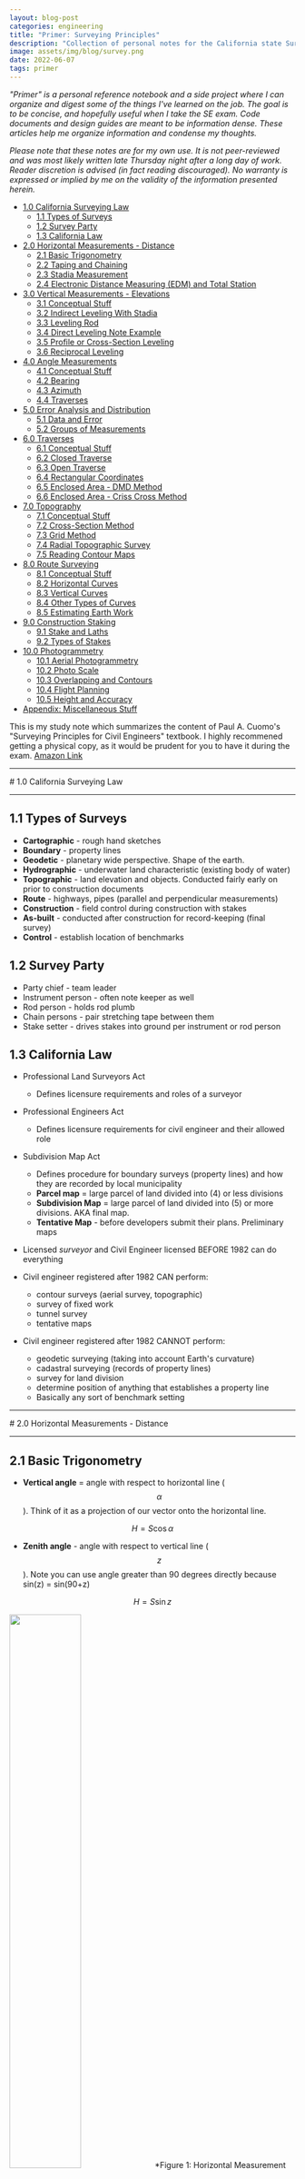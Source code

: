 ```yaml
---
layout: blog-post
categories: engineering
title: "Primer: Surveying Principles"
description: "Collection of personal notes for the California state Survey PE Exam"
image: assets/img/blog/survey.png
date: 2022-06-07
tags: primer
---
```


*"Primer" is a personal reference notebook and a side project where I can organize and digest some of the things I've learned on the job. The goal is to be concise, and hopefully useful when I take the SE exam. Code documents and design guides are meant to be information dense. These articles help me organize information and condense my thoughts.*

*Please note that these notes are for my own use. It is not peer-reviewed and was most likely written late Thursday night after a long day of work. Reader discretion is advised (in fact reading discouraged). No warranty is expressed or implied by me on the validity of the information presented herein.*


- [1.0 California Surveying Law](#10-california-surveying-law)
  * [1.1 Types of Surveys](#11-types-of-surveys)
  * [1.2 Survey Party](#12-survey-party)
  * [1.3 California Law](#13-california-law)
- [2.0 Horizontal Measurements - Distance](#20-horizontal-measurements---distance)
  * [2.1 Basic Trigonometry](#21-basic-trigonometry)
  * [2.2 Taping and Chaining](#22-taping-and-chaining)
  * [2.3 Stadia Measurement](#23-stadia-measurement)
  * [2.4 Electronic Distance Measuring (EDM) and Total Station](#24-electronic-distance-measuring--edm--and-total-station)
- [3.0 Vertical Measurements - Elevations](#30-vertical-measurements---elevations)
  * [3.1 Conceptual Stuff](#31-conceptual-stuff)
  * [3.2 Indirect Leveling With Stadia](#32-indirect-leveling-with-stadia)
  * [3.3 Leveling Rod](#33-leveling-rod)
  * [3.4 Direct Leveling Note Example](#34-direct-leveling-note-example)
  * [3.5 Profile or Cross-Section Leveling](#35-profile-or-cross-section-leveling)
  * [3.6 Reciprocal Leveling](#36-reciprocal-leveling)
- [4.0 Angle Measurements](#40-angle-measurements)
  * [4.1 Conceptual Stuff](#41-conceptual-stuff)
  * [4.2 Bearing](#42-bearing)
  * [4.3 Azimuth](#43-azimuth)
  * [4.4 Traverses](#44-traverses)
- [5.0 Error Analysis and Distribution](#50-error-analysis-and-distribution)
  * [5.1 Data and Error](#51-data-and-error)
  * [5.2 Groups of Measurements](#52-groups-of-measurements)
- [6.0 Traverses](#60-traverses)
  * [6.1 Conceptual Stuff](#61-conceptual-stuff)
  * [6.2 Closed Traverse](#62-closed-traverse)
  * [6.3 Open Traverse](#63-open-traverse)
  * [6.4 Rectangular Coordinates](#64-rectangular-coordinates)
  * [6.5 Enclosed Area - DMD Method](#65-enclosed-area---dmd-method)
  * [6.6 Enclosed Area - Criss Cross Method](#66-enclosed-area---criss-cross-method)
- [7.0 Topography](#70-topography)
  * [7.1 Conceptual Stuff](#71-conceptual-stuff)
  * [7.2 Cross-Section Method](#72-cross-section-method)
  * [7.3 Grid Method](#73-grid-method)
  * [7.4 Radial Topographic Survey](#74-radial-topographic-survey)
  * [7.5 Reading Contour Maps](#75-reading-contour-maps)
- [8.0 Route Surveying](#80-route-surveying)
  * [8.1 Conceptual Stuff](#81-conceptual-stuff)
  * [8.2 Horizontal Curves](#82-horizontal-curves)
  * [8.3 Vertical Curves](#83-vertical-curves)
  * [8.4 Other Types of Curves](#84-other-types-of-curves)
  * [8.5 Estimating Earth Work](#85-estimating-earth-work)
- [9.0 Construction Staking](#90-construction-staking)
  * [9.1 Stake and Laths](#91-stake-and-laths)
  * [9.2 Types of Stakes](#92-types-of-stakes)
- [10.0 Photogrammetry](#100-photogrammetry)
  * [10.1 Aerial Photogrammetry](#101-aerial-photogrammetry)
  * [10.2 Photo Scale](#102-photo-scale)
  * [10.3 Overlapping and Contours](#103-overlapping-and-contours)
  * [10.4 Flight Planning](#104-flight-planning)
  * [10.5 Height and Accuracy](#105-height-and-accuracy)
- [Appendix: Miscellaneous Stuff](#appendix--miscellaneous-stuff)


This is my study note which summarizes the content of Paul A. Cuomo's "Surveying Principles for Civil Engineers" textbook. I highly recommened getting a physical copy, as it would be prudent for you to have it during the exam. [Amazon Link](https://www.amazon.com/Surveying-Principles-Civil-Engineers-2nd/dp/1888577940)





<div style="page-break-after: always;"></div>
<hr>
# 1.0 California Surveying Law
<hr>

## 1.1 Types of Surveys

* **Cartographic** - rough hand sketches
* **Boundary** - property lines
* **Geodetic** - planetary wide perspective. Shape of the earth.
* **Hydrographic** - underwater land characteristic (existing body of water)
* **Topographic** - land elevation and objects. Conducted fairly early on prior to construction documents
* **Route**  - highways, pipes (parallel and perpendicular measurements)
* **Construction** - field control during construction with stakes
* **As-built** - conducted after construction for record-keeping (final survey)
* **Control** - establish location of benchmarks

## 1.2 Survey Party

* Party chief - team leader
* Instrument person - often note keeper as well
* Rod person - holds rod plumb
* Chain persons - pair stretching tape between them
* Stake setter - drives stakes into ground per instrument or rod person


## 1.3 California Law
* Professional Land Surveyors Act
    * Defines licensure requirements and roles of a surveyor
* Professional Engineers Act
    * Defines licensure requirements for civil engineer and their allowed role
* Subdivision Map Act
    * Defines procedure for boundary surveys (property lines) and how they are recorded by local municipality
    * **Parcel map** = large parcel of land divided into (4) or less divisions
    * **Subdivision Map** = large parcel of land divided into (5) or more divisions. AKA final map.
    * **Tentative Map** - before developers submit their plans. Preliminary maps

* Licensed *surveyor* and Civil Engineer licensed BEFORE 1982 can do everything
* Civil engineer registered after 1982 CAN perform:
    * contour surveys (aerial survey, topographic)
    * survey of fixed work
    * tunnel survey
    * tentative maps
* Civil engineer registered after 1982 CANNOT perform:
    * geodetic surveying (taking into account Earth's curvature)
    * cadastral surveying (records of property lines)
    * survey for land division
    * determine position of anything that establishes a property line
    * Basically any sort of benchmark setting












<div style="page-break-after: always;"></div>
<hr>
# 2.0 Horizontal Measurements - Distance
<hr>

## 2.1 Basic Trigonometry

* **Vertical angle** = angle with respect to horizontal line ($$\alpha$$). Think of it as a projection of our vector onto the horizontal line.

$$H = S \cos \alpha$$

* **Zenith angle** - angle with respect to vertical line ($$z$$). Note you can use angle greater than 90 degrees directly because sin(z) = sin(90+z)

$$H = S \sin z$$

<img src="/assets/img/blog/survey1.png" style="width:50%;"/>
*Figure 1: Horizontal Measurement Trigonometry*


## 2.2 Taping and Chaining

* Taping and chaining involves two people measuring horizontal distance with **Gunter's chain (66 ft)** or a steel tape. Try to measure horizontal distance directly without using any trigonometry (use a **plumb bob** for leveling)
* Here are some useful unit conversions:

<img src="/assets/img/blog/survey2.png" style="width:50%;"/>
*Figure 2: Common Unit Conversion*

* **1 m = 3.28 ft**
* **1 mile = 5280 ft**
* **1 hectare = 2.472 acre**
* **1 acre = 43560 ft^2**
* **1 cubic yard = 27 ft^3**
* There are three types of tapes: 1.) add tape, 2.) cut tape, and graduated tape. Their main difference is how the last feet is measured and calibrated (see figure below for an illustration. The rear chain-person holds the roll of tape. The forward chain-person holds near the zero mark.

<img src="/assets/img/blog/survey3.png" style="width:60%;"/>
*Figure 3: Different Type of Tape*


* **Temperature correction** can be applied with the following equation. Let c = the correction amount. **To = standard temperature** = 68<sup>o</sup>>F unless otherwise noted.
    * If T > To, the tape is hot and expanded which reads smaller, c is positive, real distance is actually larger
    * If T < To, the tape is cold and contracted which reads bigger, c is negative, real distance is actually smaller

$$c = (6.45 \times 10^{-6}) (T - T_o) L_{measured}$$

$$T_{true} = T_{measured} + c$$

$$T_{measure} = T_{true} - c$$

* **Tape Sag Adjustment** (always negative - actual length is shorter)
    * w = weight of tape (lbs/ft or kg/m)
    * P = pull force (lbs or kg)
    * Don't forget to divide by length (lbs/ft units!)

$$C_s = \frac{w^2L^3}{24P^2}$$

* **Tape Pull Adjustment**
    * Po = standardized pull tension (usually around 15 lbs)
    * A = cross section area of tape
    * E = elastic modulus of steel (30 000 000 psi)


$$C_p = \frac{(P-P_o)L}{EA}$$


* *When tape is measured at an incline. Make sure to correct for S, before calculating H*
* *Pay attention to units for the pull adjustment! Denominator can stay in inches because in^2 and psi cancels out*
* *For distance measurements exceeding tape length, need to add the adjustment from all measurements. For example, 450 ft, we will have (4) adjustment with 100 ft and (1) adjustment with 50 ft*


## 2.3 Stadia Measurement
* Measuring distance with a lens w/ cross-hair and a rod. Distance can be indirectly deduced by reading the gap between cross-hair. **Usually K = 100 ft and C is 0 ft unless otherwise noted**.

$$distance = KI + C$$

* I is the crosshair reading as illustrated below:

<img src="/assets/img/blog/survey4.png" style="width:70%;"/>
*Figure 4: Stadia Cross Hair*

* **Very rare for reading to be level**, more often you the scope is slanted and need to adjust measurements. Referring to the figure below:

<img src="/assets/img/blog/survey5.png" style="width:90%;"/>
*Figure 5: Inclined Stadia Measurement*

1. Reading line AB = I, which is longer than actual because slanted scope
2. Convert to the effective rod intercept by first determining the vertical angle. **Note how the vertical angle corresponds in the figure above** ($$\alpha$$)

    $$I_1 = I \cos(\alpha)$$

3. Now the actual slanted distance (S) can be determined as we've shown before:

    $$S = K I_1 + c = KI \cos(\theta) + c$$

4. Finally let's convert to horizontal and vertical distance. Note vertical distance is to center of rod reading.

    $$H = S \cos(\alpha) = (KI \cos(\alpha) + c) \cos(\alpha)$$

    $$V = S \sin(\alpha) = (KI \cos(\alpha) + c) \sin(\alpha)$$


## 2.4 Electronic Distance Measuring (EDM) and Total Station

* EDM is essentially the high-tech version of stadia that is superior all around. Distance is measured by measuring wavelength of light as it is reflected. Occasionally, some error adjustment is required:
    * Constant prizm offset. Reduce distanced measured by 30 mm to 40 mm (because of internal reflector distance)
    * Varying atmospheric pressure adjustment (measured in ppm)

$$c = L_{measured} \times \frac{ppm}{1000000}$$

* Total station is the even more advanced version that allows for measurement of all distances and angles. No need to take notes when you have a total station.














<div style="page-break-after: always;"></div>
<hr>
# 3.0 Vertical Measurements - Elevations
<hr>

## 3.1 Conceptual Stuff

* All elevation is measured with respect to a **datum**. In the US, that datum is based on the Mean Sea Level 1929 Adjustment **(MSL29)** and was updated to **NGVD 88**
* Here are some commonly used terminologies:
    * leveling circuit - our instrument which has a telescope for rod readings. Often rotation is restricted to only vertical axis (i.e. always horizontal)
    * (RR) rod reading
    * (HI) instrument height - usually refers to elevation at sightline. But may also refer to height of equipment itself
    * (BS) backsight - RR at the previous point of measurement. **associated with plus (+)**
    * (FS) foresight - RR at the next point of measurement. **associated with minus (-)**
    * (BM) benchmark - a location where we know the exact elevation (serves as control and error correction)
    * (TBM) temporary benchmark - not official, usually used by individuals for temporary purposes
    * (TP) turning point - point whose elevation is determined prior to moving the level
* Our instrument does not have to be placed in line of FS and BS (rotating 180 degree) each time. But our equipment should always be set up with equal distance to BS and FS to minimize curvature, collimation, and refraction errors. **Having equal distance means the error could balance out.**Curvature error arises because the surface of Earth is curved, but our line of sight is straight.
* If the above is not possible (say that places our instrument in the middle of a river), then use **reciprocal leveling**

<img src="/assets/img/blog/survey6.png" style="width:75%;"/>
*Figure 6: Leveling Instrument*

Referring to the figure above, the procedure for leveling is as follows:

1. We know elevation at point X is 100 ft
2. From RR of BS, we read 4.5 ft 
3. => 100 + 4.5 = 104.5 ft is the elevation of HI

    $$HI = elev_{BS} + BS$$

4. Now rotate to the FS, we read RR of FS as 1.5 ft. Subtract this value to get elevation of FS.
5. => 104.5 - 1.5 = 103 ft is the elevation at Y

    $$elev_{FS} = HI - FS$$

6. Move instrument, FS becomes the new BS, repeat until done

* **Precise Leveling** - high order of accuracy. Used to furnish low-order work. Covers large area. More precise equipment is used.

## 3.2 Indirect Leveling With Stadia

* Use stadia as we have seen in the last chapter, but calculate "V" this time. Then add/subtract by given elevation
* Often we need to adjust by add/subtracting rod and instrument height:

<img src="/assets/img/blog/survey6.5.png" style="width:80%;"/>


## 3.3 Leveling Rod

* Rods can extend up to 13 ft, with 0 at the base. There are two types:
    * **self-reading rod** - Philadelphia rod (most popular)
    * **self-reducing rod** - Lenker rod. No notes need to be taken. Set zero at HI. Value increases from top to bottom

<img src="/assets/img/blog/survey7.png" style="width:100%;"/>
*Figure 7: Type of Leveling Rod*

## 3.4 Direct Leveling Note Example
Here is a sample note taken from the field. Note the sequence of calculation and how BS is associated with (+), and FS is associated with (-). Also note the summation check at the end to ensure no adjustment is needed.

<img src="/assets/img/blog/survey8.png" style="width:90%;"/>
*Figure 8: Leveling Note + Error Correction*

$$\sum BS - \sum FS = elev_{start} - elev_{end}$$

$$Error = Field - Actual$$

Negative (-) error means too short. If the summation above does not calculate out, we need to smear the error in the "adjusted elevation column" as shown above.


## 3.5 Profile or Cross-Section Leveling

Involves obtaining elevation along a perpendicular line (used to determine a cross-section). The surveying note will now have a new column for **side shots (SS)**

$$elev_{SS} = HI - SS$$

<img src="/assets/img/blog/survey9.png" style="width:100%;"/>
*Figure 9: Profile Leveling*

Note we can skip the intermediate SS when calculating TP1. Cannot skip if there is a BS recording


## 3.6 Reciprocal Leveling
Occurs when instrument cannot be placed equi-distance between FS and BS (such as in the middle of a river). We are essentially averaging out the error.

Calculate ELEV with instrument 1, calculate ELEV with instrument 2. Average the results.

<img src="/assets/img/blog/survey10.png" style="width:100%;"/>
*Figure 10: Reciprocal Leveling*














<div style="page-break-after: always;"></div>
<hr>
# 4.0 Angle Measurements
<hr>


## 4.1 Conceptual Stuff

* Three types of angle measurements. Internal and exterior angle are shown below. Deflection angle is how much the equipment has rotated.

<img src="/assets/img/blog/survey11.png" style="width:90%;"/>
*Figure 11: Types of Angle Measurements*


## 4.2 Bearing

* **Bearing** = angle with respect to 4 quadrants. The reference **meridian** is usually North. The format of a bearing measurement is usually in the form of (North or South)(rotate toward)(West or East)(e.g. N35<sup>o</sup>>E)
* Interestingly, these quadrants are different from standard mathematics
* **Reverse bearing** = The bearing that is parallel but points in the opposite direction is called a 
* Read questions carefully:

$$Bearing_{BA} \neq Bearing_{AB}$$


<img src="/assets/img/blog/survey12.png" style="width:70%;"/>
*Figure 12: Bearing Angles*

* The reference meridian can be of three types:
    * True - parallel to line drawn from north pole to south pole. Same everywhere on Earth at any point in time
    * Magnetic - taken by compass. Not equal to true meridian! Magnetic pole is constantly changing and depends on where you are on Earth
    * Grid - An imaginary grid is superimposed on to a map. Angle references this grid
* **Magnetic declination** is the difference between True meridian and Magnetic meridian
    * **Agonic line** = Line where magnetic meridian = true meridian
    * **Isogonic line** = The "topographic" line that shows the same magnetic declination is called 

declination = angle from TRUE to MAG

$$TRUE = MAG + DECLINATION$$

<img src="/assets/img/blog/survey13.png" style="width:50%;"/>
*Figure 13: Isogonic Contours*


## 4.3 Azimuth

* Azimuth is a measurement that starts North and rotates **CLOCKWISE** ranging from 0 to 360 degrees.

<img src="/assets/img/blog/survey14.png" style="width:50%;"/>
*Figure 14: Azimuth*

* Same as above, Azimuth can either be 1.) true, 2.) magnetic, or 3.) grid.
* A common mistake is thinking 90 degrees = 180 degrees...


## 4.4 Traverses

* Traversing is the task of relating points through angles and distances. There is **Open Traverse** and **Closed Traverse**


<img src="/assets/img/blog/survey15.png" style="width:70%;"/>
*Figure 15: Open and Closed Traverse*


* For closed traverse, the internal angles must add up to the following where n = number of legs (e.g. triangle = 3)

$$\sum \theta_{interior} = (n-2)(180)$$

We will discuss traverses in detail in Chapter 6.

$$\sum \theta_{exterior} = 360N_{angle} - \sum \theta_{interior}$$
















<div style="page-break-after: always;"></div>
<hr>
# 5.0 Error Analysis and Distribution
<hr>

It is impossible to measure things exactly without error. Sources of error can be systematic or random. Here is a list of potential sources:

* Procedure shortcomings
* Care exercised by surveyor
* Equipment calibration frequency
* Weather

**Level of Accuracy** is the measure of uncertainty regarding the survey overall. For any survey, you can exercise an extreme amount of care. In order to establish uniformity and prevent oversurveying (and reduce cost), Caltrans Survey Manual provides detailed specifications for classification of accuracy

<img src="/assets/img/blog/survey16.png" style="width:90%;"/>
*Figure 16: Caltrans Accuracy Standards*

Higher order survey is more accurate, but also take longer and is more costly.

* Accuracy => how close your observed value is to the true value
* Precision => how close together your repeated measurements are to each other (could be precise but inaccurate)



## 5.1 Data and Error

The figure below shows some example angle measurements.

<img src="/assets/img/blog/survey17.png" style="width:60%;"/>
*Figure 17: Error in Measurements*

* **Mean** of the measurements can be calculated as shown:

    $$\mu = \frac{\sum X_i}{N}$$

    * Where $$X_i$$ is the sum of all measurements, N is the number of measurements
    * For multiple angle measurements, simply average the seconds if degree and minute is unchanged.
    * Otherwise, add degree, minute, second separately, then use calculator function to automatically aggregate them. In the example above => 1600 degrees, 240 minutes, 579 seconds, then convert => (1604,9,39)

* **Residual** is the difference between each measurement and the mean (note that residual can be negative). Also sometimes referred to as deviation.

    $$r = X_i - \mu $$

* **Standard Deviation** is a measure of dispersion of data (how flat the bell curve is). One standard deviation of the mean value contains 68.27% of the sample. Variance is defined as $$\sigma^2$$

    $$\sigma = \pm \sqrt{\frac{\sum r^2}{N-1}}$$


<img src="/assets/img/blog/survey18.png" style="width:50%;"/>
*Figure 18: Standard Deviation*

* **Standard Error of the Mean** is a measure of uncertainty regarding the mean and is calculated as a function of sample size and standard deviation. If our sample is the entire population, then the standard error of the mean is zero. Smaller sample size = more uncertainty, and vice versa.

    $$\sigma_m = \pm \frac{\sigma}{\sqrt{N}}$$

    * In the example above, we had 16 measurements and the standard error of the mean is $$\pm 1$$", which means our average value is about 1" plus or minus from the true value. If we made 1,000,000 measurements, we would get even closer to the true value
    * This is what we usually referred to when we say we are uncertain to $$\pm x$$"


## 5.2 Groups of Measurements

Say you have a traverse with 4 courses. Each course you took 20 measurements. In this case:

* Number of groups = 4
* N of each group = 20

The total standard deviation of the entire group is calculated as:

$$\sigma_{sum} = \pm \sqrt{\sigma_1^2 + \sigma_2^2 + \sigma_3^2 + ... + \sigma_n^2}$$

For example, 

$$(10 \pm 0.05) + (15 \pm 0.01) = (25 \pm \sqrt{0.01^2 + 0.05^2})$$


<u>Example 1:</u> A party chief and his chainman can read the tape end to $$\pm 0.01$$ ft with a 100 ft tape. What is the uncertainty in a 1000 ft distance measurement? Note that each tape reading occurs "twice" (one at each end)

* Note that if $$n = 1$$, then $$\sigma_m = \sigma = \pm 0.01$$ ft
* But since the tape reading rely on two readings, the standard deviation needs to be modified slightly: $$\sigma_m = \pm 0.01$$ ft and $$n = 2$$, thus $$\sigma = \sigma_m \sqrt{n} = \pm 0.014$$ ft
* For a series of 10 grouped measurements: $$\sigma_{sum} = \sqrt{0.014^2 \times 10} = \pm 0.04$$ ft

<u>Example 2:</u> Three distance segments measured had uncertainty of +-0.05 ft. Another four distance segments measured had uncertainty of +- 0.1 ft. What is the total uncertainty in the seven segments?

$$\sigma_{sum} = \sqrt{ 0.05^2 \times 3 + 0.1^2 \times 4  } = \pm 0.218 ft$$


<u>Example 3:</u> Error of computing an area. Let L and W be the length of width of a rectangle

$$error = \pm \sqrt{L^2 e_L^2 + W^2 e_W^2}$$















<div style="page-break-after: always;"></div>
<hr>
# 6.0 Traverses
<hr>

## 6.1 Conceptual Stuff

Traverse is simply measuring distance and angles. Here are some definitions that you should know:

* **bearings** - horizontal angle measured
* **headings** - horizontal distance measured
* **Course or Leg** - course or leg of a traverse is described by a distance and an angle. The angle may be provided in bearing or azimuth

<img src="/assets/img/blog/survey19.png" style="width:45%;"/>
*Figure 19: Course or Leg*

* **Departure** - change in X-direction
* **Latitude** - change in Y-direction

<img src="/assets/img/blog/survey20.png" style="width:45%;"/>
*Figure 20: Departure and Latitude*


Here is a tip for quicker angle calculation. Think of cosine as projection. Since bearing is always provided with respect to vertical axis (N-S), the following always holds true:

$$latitude = \Delta Y = L \cos(\alpha)$$

$$departure = \Delta X = L \sin(\alpha)$$

Also make sure you assign the correct sign(+,-). If using azimuth, the sign is automatically taken care of.

Given departure and latitude, the overall course length can be calculated using Pythagorean Theorem (easiest), or any trig ratios (sin/cos/tan). This is called **inversing** the course.

$$L = \sqrt{\Delta X^2 + \Delta Y^2}$$


## 6.2 Closed Traverse

Closed traverse involves several courses that ultimately return to the starting point. The algebraic sum of departure and latitude should be zero. But this will never be the case no matter how careful the surveys performed. Error correction will need to be performed.

<img src="/assets/img/blog/survey21.png" style="width:90%;"/>
*Figure 21: Closed Traverse Notes Example*

The procedure for balancing a closed traverse is lengthy and involves 1.) first balancing bearing angle with interior angle 2.) then balancing departure and latitude, 3.) then balancing bearing angle again along with length based on adjusted dep. and lat. The procedure is as follows:

1. First balance the interior angles $$(n-2)\times 180^o$$
2. Revise bearing of each course based on adjusted interior angle (*adjusted bearing*)
3. Compute departure and latitude based on adjusted bearing (*uncorrected dep. & lat. based on adjusted bearing in the previous step*)
4. Compute error in departure (dx) and latitude (dy)
5. Adjust departure and latitude using compass rule (*adjusted dept. & lat.*)
6. Finally recalculate length and bearing angle with the adjusted departure and latitude (*length and bearing recalculated*)


There are three methods for error adjustment of closed traverses:

1. **transit rule** - adjustment in proportion to latitude. Use when angular measurement is considered more reliable

    $$C_x = \frac{lat_i}{\sum |lat_i|} \times dx$$

    $$C_y = \frac{lat_i}{\sum |lat_i|} \times dy$$

2. **compass rule** - adjustment in proportion to leg distance. Use when angular and linear measurements have equal reliability. Regarded as superior to transit rule.

    $$C_x = \frac{l}{L} \times dx$$

    $$C_y = \frac{l}{L} \times ly$$

    where:
    * "l" here is the length of a single course. NOT cumulative as was the case for open-traverse correction
    * "L" is the total length of traverse (perimeter)
    * "dx" and "dy" are the errors in dep. and lat.

3. **method of least square** - can be used in all cases and utilizes curve fitting. Mostly done through computer software. Too tedious by hand



To illustrate this process, we will do an example. Balance the following closed traverse with compass rule:

<img src="/assets/img/blog/survey22.png" style="width:50%;"/>
*Figure 22: Example Problem for Closed Traverse*

1. Balancing interior angle

    <img src="/assets/img/blog/survey22-1.png" style="width:65%;"/>

2. Adjust interior angle

    <img src="/assets/img/blog/survey22-2.png" style="width:65%;"/>

3. Compute new bearing based on adjusted interior angle

    <img src="/assets/img/blog/survey22-3.png" style="width:100%;"/>

4. Compute latitude and longitude based on bearing in step 3

    <img src="/assets/img/blog/survey22-4.png" style="width:90%;"/>

5. Calculate total and relative closure error

    <img src="/assets/img/blog/survey22-5.png" style="width:75%;"/>

6. Use Compass Rule to get adjusted lat. & dep. (Measured - True). Negative means too short.

    <img src="/assets/img/blog/survey22-6.png" style="width:90%;"/>

7. Recalculate final length and bearing angle

    <img src="/assets/img/blog/survey22-7.png" style="width:90%;"/>


## 6.3 Open Traverse

Open traverse does not start and end at the same location. It can be balanced only if the start and end points are known.

<img src="/assets/img/blog/survey23.png" style="width:45%;"/>
*Figure 23: Open Traverse*

The adjustment procedure is as noted:

1. Calculate the difference between calculated and known coordinates (dx, dy)
2. Compute total and relative error of closure

    $$d_{total} = \sqrt{dx^2 + dy^2}$$

    $$d_{relative} = \frac{d_{total}}{L}$$

3. Correction to departure is calculated as:

    $$C_x = \frac{l}{L} dx$$

4. Correction to latitude is calculated as:

    $$C_y = \frac{l}{L} dy$$

    where:

    "l" is the **cumulative** distance from the beginning point
    
    "L" is the total traverse distance

5. Correct the northings (Y-axis) based on the above equations
6. Correct the eastings (X-axis) based on the above equations
7. Compute the adjusted rectangular coordinates (pay attention to signs)
8. Adjust the length and bearing of each course accordingly based on the adjusted grid

$$\alpha = tan^{-1} (\frac{x_2 - x_1}{y_2 - y_1})$$

$$L = \sqrt{(x_2 - x_1)^2 + (y_2 - y_1)^2}$$



## 6.4 Rectangular Coordinates

Often, a coordinate (x,y) is assigned to the starting point. From the departure and latitude measurements, the coordinate of every other point can be determined. The process is simple but pay attention to signs! And:

$$departure = \Delta X$$

$$latitude = \Delta Y$$



## 6.5 Enclosed Area - DMD Method

Closed traverses must be balanced before calculating its area. The most common method is called **Double Meridian Distance** (DMD) method. Area is calculated by summing the product of latitude and DMD for each course.

$$A = \frac{\sum lat_i \times DMD_i}{2}$$

* Reference meridian (a vertical line) is drawn at the most westerly point
* Meridian Distance (MD) is the distance between this vertical line, to the mid point of any course. Refer to the figure below
* Make sure to calculate DMD for each course separately to avoid having error propagate through your calculation
* Divide by 43560 to convert from ft2 to acres

<img src="/assets/img/blog/survey24.png" style="width:95%;"/>
*Figure 24: DMD Method for Calculating Enclosed Area*


## 6.6 Enclosed Area - Criss Cross Method

Another more numerically convenient way of calculating enclosed area is the Criss Cross Method. But we need to get the grid (x,y) coordinates first before we can use this method. An example of this method is shown below.

<img src="/assets/img/blog/survey25.png" style="width:95%;"/>
*Figure 25: Criss Cross Method for Calculating Enclosed Area*

A couple of COMMON ERRORS when applying criss-cross method
* Repeat the first point!
* Notice that "y" is on the first column
* Remember to divide by 2
* Translate all points to the top right quadrant before computing










<div style="page-break-after: always;"></div>
<hr>
# 7.0 Topography
<hr>

## 7.1 Conceptual Stuff

* **Topography** - process of mapping elevations and physical features of a site in plan view. Also sometimes include annotations of natural or man-made features
* **Horizontal Control** - known point of line such as property line, centerline of highway, streets, etc.
* **Vertical Control** - known elevation/datum. Usually use the National Vertical Geodetic Datum (NVGD 1929) or the North American Vertical Datum of 1988 (NAVD 88)
* Four methods:
    1. Cross-section method - great for roads
    2. Grid method - great for contour
    3. Radial method - great for single point of interest
    4. Radiation method - fastest

There is also photogrammetry which involve aerial photos. We will discuss this further in future chapters.


## 7.2 Cross-Section Method

* Mostly used for roads. Cross sections for elevations are taken at right angles (offset lines). Refer to the figure below. 

<img src="/assets/img/blog/survey26.png" style="width:100%;"/>
*Figure 26: Cross Section Method*

* Baseline (horizontal control) is usually the proposed centerline of a road or highway. Features and other point of interest are fully described in terms of:
    * vertical (its elevation)
    * horizontal (station along baseline + offset distance to feature)


## 7.3 Grid Method

* Method involves superimposing a grid onto an area of interest (divided into series of square regions). Refer to the figure below.

<img src="/assets/img/blog/survey27.png" style="width:80%;"/>
*Figure 27: Grid Method*

* Determine elevation at every intersection point. Then enter the data into a software to generate contour plot


## 7.4 Radial Topographic Survey

* Method commonly used to map a special point of interest. Start at a known point/elevation. Use stadia or total station an traverse to point of interest.


## 7.5 Reading Contour Maps

* Contour maps show lines of equal elevation
* The direction of a contour at any point is at right angles to the direction of steepest slope
* Contour lines cannot cross each other
* Slope (or gradient) can be determined by dividing elevation change by horizontal distance:

$$slope = \frac{\Delta elev}{\Delta x}$$

* Profile is kind of like a section cut on the contour:

<img src="/assets/img/blog/survey28.png" style="width:50%;"/>
*Figure 28: Contour Profile*

The figure below shows some of the common features of contour plot that you should recognize.

<img src="/assets/img/blog/survey29.png" style="width:100%;"/>
*Figure 29: Common Contour Features*














<div style="page-break-after: always;"></div>
<hr>
# 8.0 Route Surveying
<hr>

## 8.1 Conceptual Stuff

Route surveying usually involve two types of curves:
* **Horizontal curves** - curves in direction (e.g. ramps of highway or bridge)
    * mathematically circular
    * straight portions are called **tangents**
* **Vertical curves** - changes in elevation and slope
    * mathematically equal-tangent-parabolic
    * curve can be sag or crest

<img src="/assets/img/blog/survey29.1.png" style="width:50%;"/>


## 8.2 Horizontal Curves

Equation and elements of a circular horizontal curve is shown below:

<img src="/assets/img/blog/survey30.png" style="width:100%;"/>
*Figure 30: Horizontal Curve*

Some other equations:

* Area enclosed within "E" region shaped like a boomerang:

$$A = R^2 (\tan(I/2) - I(\frac{\pi}{360}))$$

* Area of polygon inscribed by R and T:

$$A = \frac{R}{2} \times T \times 2T$$

* Area of curve sector:

$$A = \frac{I}{360} \pi R^2$$

* Finding station of EC from PI

$$sta_{EC} = sta_{PI} - T + L$$

Note we CANNOT do sta_PI + T because length of curve is not equal to 2T!


Notations:
* C = long chord length from start to finish (straight line)
* D = degree of curvature
* E = external distance
* I (or $$\Delta$$) = interior angle, intersection angle
* I/2 = full deflection angle for the long chord
* L = length of curve
* M = middle ordinate
* PC (or TC or BC) = START. point of curvature, tangent-to-curve, beginning-of-curve
* PI (or V) = point of intersection, vertex, intersection of tangents
* POC = any point on the curve
* PT (or CT or EC) = END. point of tangency, curve-to-tangent, end of curve
* R = radius of curve
* T = tangent distance. Semi-tangent. (see diagram)


<u>Degree of Curvature</u>

Degree of curvature (D) is a measure of rate of change of rotation. Usually it is stated mathematically as 1 over radius of curvature:

$$\kappa = \frac{1}{\rho}$$

However, we like to express curvature as "degree per station" rather than per feet. Note how there is a direct relationship between D and R (knowing one automatically reveals the other)

$$D = \kappa = \frac{100 ft}{R} [radian]$$

$$D = \frac{5729.6^o}{R} [degrees]$$

For railroad projects with very large radius, the chord basis may be preferred:

$$sin(\frac{D}{2}) = \frac{50 ft}{R}$$


<u>Deflection Angle</u>

In the process of laying out a road, construction stakes must be installed at BC and EC and along the road at full stations (sometimes half if turn is sharp). 

**Deflection angle** is defined as the angle between the tangent and a chord (see figure below for clarification)

<img src="/assets/img/blog/survey31.png" style="width:50%;"/>
*Figure 31: Deflection Angle*

* highlighted area can be calculated as area of sector minus the triangle

$$A = (\frac{I}{360} \pi R^2 ) - (R^2 sin(I) /2)$$

* $$\alpha$$ in the figure above is I, but could actually be any point on the curve
* $$\beta$$ is another useful geometric property to keep in mind

In essence, what we want is for any two points on a curve, how much should we turn? And what is the arc length between them?


<img src="/assets/img/blog/survey32.png" style="width:50%;"/>
*Figure 32: Deflection Angle Between Any Two Points*

The deflection angle ($$\delta$$) between point A and B is simply the arc length divided by the radius divide by 2:

$$\alpha = \frac{(AB)_{arc}}{R} [radians]$$

$$\alpha = \frac{(AB)_{arc}}{R} \times \frac{180}{\pi} [degrees]$$

$$\delta = \alpha /2$$

The chord length between point A and B:

$$(AB)_{chord} = 2 R sin(\delta)$$

The deflection angle per full station can be calculated as:

$$\delta = \frac{1}{2} \times \frac{100 ft}{R} [radians]$$

$$\delta = \frac{1}{2} \times \frac{100 ft}{R} \times \frac{180}{\pi} [degrees]$$

Another useful parameter is deflection angle per foot. To get the deflection angle at any station, simply multiply this value by the distance from BC to the point under consideration:

$$\delta /ft = \frac{I/2}{L}$$


From this exercise, we can sight the entire curve at BC by specifying how much to turn, and the corresponding chord distance.


<u>Tangent Offset</u>

Tangent offset can be calculated via the following

<img src="/assets/img/blog/survey33.png" style="width:75%;"/>
*Figure 33: Tangent Offsets*


## 8.3 Vertical Curves

Vertical curves are used to transition between grades. They can be symmetric or asymmetric. However, point V is always equidistant to PVC and PVT

<img src="/assets/img/blog/survey34.png" style="width:100%;"/>
*Figure 34: Vertical Curves*

Notations:
* BVC, PVC = beginning of curve
* EVC, PVT = end of curve
* g1 = starting grade (%)
* g2 = ending grade (%)
* L = HORIZONTAL length of curve
* M = middle ordinate (usually very small)
* V, PI, PVI = vertex point

Since the grade typically very small. The chord distance (BVC to V and V to EVC) is essentially equal to the length of the curve.

Elevation of every point on the curve can be defined using a parabolic equation. A parabolic curve is completely defined by two grades and a horizontal length.

NOTE: r can be negative as is the case in crest curves.

$$r = \frac{g_2 - g_1}{L}$$

$$y_{BVC} = y_{PVI} + g_1 (L/2)$$

$$y_{elev} = (r/2)x^2 +g_1 x + y_{BVC}$$

$$x_{crit} = \frac{-g1}{r}$$

$$M = \frac{|g_1-g_2| L}{8}$$

Units for length in stations (**sta**):
* $$g_1, g_2$$ is in whole percents (e.g. 2, -1.5)
* $$L, x$$ is in stations (e.g. 5.0, 6.5, 10.0)
* $$y_{BVC}$$ elevation is in feet

Units for length in feet (**ft**):
* $$g_1, g_2$$ is in decimals (e.g. 0.02, -0.015)
* $$L, x$$ is in ft (e.g. 500, 650, 1000)
* $$y_{BVC}$$ elevation is in feet

If elevation at PVI is given, can simply use the straight grade lines to back-calculate elevation at BVC or EVC. Length to BVC or EVC is usually taken to be equidistant. Remember station is in horizontal distance.

$$y_{BVC} = y_{PVI} + g_1 L_1$$

If the curve is not symmetric, you may need to solve the length of curve on either side of PVI first:

<img src="/assets/img/blog/survey35.png" style="width:50%;"/>
*Figure 35: Solving for BVC and EVC Location Given Different Slopes*

A spreadsheet table could be set up to organize calculation:

<img src="/assets/img/blog/survey36.png" style="width:50%;"/>
*Figure 36: Vertical Curve Elevation Calculation Table*

Sample calculation for sta unit:

$$456.08 = (0.625/2)(3.5)^2 - (1.5)(3.5) + 457.5$$

Sample calculation for feet unit:

$$456.08 = (0.0000625/2)(350)^2 - (0.015)(350) + 457.5$$



## 8.4 Other Types of Curves

* **Compound Horizontal Curve** - two horizontal curve of different radius that lie on the same tangent. Analyze as two separate curves. All previous equations apply

<img src="/assets/img/blog/survey36.1.png" style="width:50%;"/>

* **Reverse Horizontal Curve** - same as above but the second curve flips curvature

<img src="/assets/img/blog/survey36.2.png" style="width:50%;"/>

* **Spiral Horizontal Curve** - Used to produce gradual transition from tangent to circular

<img src="/assets/img/blog/survey36.3.png" style="width:50%;"/>

  * TS = tangent to spiral
  * LS = length of spiral
  * SC = spiral to circle
  * $$\theta_s$$ = interior angle of spiral
  * D = curvature of circle
  * Length of spiral recommended to be a function of approach speed of vehicles. V is in mph, R is in feet

$$LS = \frac{1.6 (V)^3}{R}$$

  * LS can also be calculated as:

$$LS = \frac{100 \theta_s}{D/2}$$

  * Deflection angle for setting out the spiral can be calculated as:

$$\alpha = \frac{\theta_s}{3} \times (L/LS)^2$$

* **Asymmetrical Vertical Curve** - tangents are not equal. Analyze as two separate curves joined at the point of compound vertical curve (PCVC). Refer to page 67 of Cuomo text for more information and equations.

<img src="/assets/img/blog/survey36.4.png" style="width:50%;"/>



## 8.5 Estimating Earth Work

There are two common methods for estimating amount of soil to be cut or filled between stations. Remember to divide by 27 to convert to cubic yards.

$$VOLUME => \frac{1 \; yd^3}{27 \; ft^3}$$

$$AREA => \frac{1 yd^2}{9 ft^2}$$

<u>Average End Method</u>

<img src="/assets/img/blog/survey37.png" style="width:40%;"/>
*Figure 37: Earthwork Calculation Cross Section Area*

Conservative and quick method. Usually over-estimates the soil. Essentially average the two end areas multiply by length.

$$V = \frac{A_1 + A_2}{2} \times L \; [ft^3]$$

In some cases, one of the end area could be 0 which results in a pyramid rather than a prism. Use this formula instead if that is the case:

$$V = \frac{A_{base}}{3} \times L \; [ft^3]$$

<u>Prismoidal Method</u>

<img src="/assets/img/blog/survey38.png" style="width:100%;"/>
*Figure 38: Prismoidal Method*

If the ground is very irregular, or the two end areas differ drastically, the prismoidal method could be better. Essentially we interpolate a cross-section between the two ends, and a weighted average is taken. Usually produces smaller volume than average-end method.

$$V = \frac{A_1 + 4A_m + A_2}{6} \times L \; [ft^3]$$



<u>Effect of Shrinkage</u>

$$\frac{Compact Volume}{Loose Volume} \approx 0.9$$

When question mentions shrinkage (e.g. 10% shrinkage), multiple volume by 1/0.9

<u>Mass Diagram</u>













<div style="page-break-after: always;"></div>
<hr>
# 9.0 Construction Staking
<hr>

## 9.1 Stake and Laths

Stakes are placed by surveyor to guide contractors in laying out the construction project. 

* A topographic survey must be performed prior to staking to establish horizontal and vertical datum
* In some cases, construction staking is critically important:
    * Determining earthwork quantities. Need to ensure correct vertical measurement. Very expensive mistake...
    * Determining elevation for drainage devices. Mistake in staking for concrete gutter (which only has 0.25% slope) could lead to inadequate drainage

Stakes (Ginneys) are usually small 1" by 2" spikes that is drilled into the ground.

Laths (Ground stakes) are the actual poles containing information. They are about 2" by 36" in dimension.

<img src="/assets/img/blog/survey39.png" style="width:40%;"/>
*Figure 39: Stake and Lath*

Fundamentally, the goal of construction staking is simple. Present information on a stick in the most concise and terse way possible. You should be familiar with some short-hands but in general just know there are often deviations from common practice and this isn't exactly a science.

Some possible information shown on a stake (not exhaustive at all)
* Station or line - horizontal location of the stake (e.g. 25+00, property line)
* Offset - some stakes must be offset from the actual location because it would otherwise impede construction (e.g. 3.00 to curb face, 10 to cl pipe)
* Cut (C) or fill (F) - indicates whether to excavate or fill or keep as is (grade) (e.g. C 1.75 to top of curb, F 1.96 to top of wall)
* Elevation - Elevation at top of stake is marked on the lath (e.g. elev = 123.76)


## 9.2 Types of Stakes

<u>Slope Stakes</u>

* Slope stakes - used to indicate earthwork involved in creating a nice slope. Here are some example interpretations:

<img src="/assets/img/blog/survey40.png" style="width:100%;"/>
*Figure 40: Reading Slope Stakes*

Some definitions:
* 2:1 => 2 Horizontal : 1 Vertical
* 1/2 => 1 Vertical / 2 Horizontal
* 40% => 40 Vertical / 100 Horizontal
* **Toe** - bottom of slope
* **Top** - top of slope
* **Catch Point** - where slope intersect with existing ground
* **Hinge Point** - Upper or lower limit of the slope, usually shoulder of a road (see next figure for illustration)
* **Slope Ratio** - HORIZONTAL:VERTICAL
* **RPSS** - reference point slope stake. The offset stake

<img src="/assets/img/blog/survey41.png" style="width:100%;"/>
*Figure 41: Some Slope Definitions*



<u>Other Types of Stakes</u>

* Contour stakes - Used to demarcate contour lines
* Rough grade stakes - Used to control dirt grade. Not very important and is only good to nearest 0.10 ft 
* Blue tops - Stakes set at a predetermined elevation. Also called "finished grade stakes"
* Building layout stakes - Offset stakes used to demarcate building footprint
* Sewer or storm drain stakes - Offset stake to demarcate sewer or storm drain lines. Usually offset by about 10 ft. Otherwise could be damaged or moved during construction
* Wall stakes - Offset stake used to demarcate retaining wall
* Curb stakes - Offset stake for curbs. Usually smaller offset (3 ft) and placed fairly close to each other (25 ft maybe closer for tighter bends). They are a drainage device so care must be taken
* Catch basin (manhole) stakes - Offset stakes. Again must take extreme care because it is a drainage device and portions of it is cast monolithically with the curb

























<div style="page-break-after: always;"></div>
<hr>
# 10.0 Photogrammetry
<hr>

## 10.1 Aerial Photogrammetry

Aerial photogrammetry involves taking measurements of site using photos taken on an airplane. Result is a topographic map with contours, elevations, and features.

* Quick but not as precise
* Does not work in wooded area
* Since multiple photographs must be taken, they need to be stitched together (known as a stereo photo)with a **stereoplotter**
* Therefore, photos must overlap a specific amount. Overlapping photographs are called **models**

In order have proper map scale. A series of control network should be established on the ground. 
* AERIAL PHOTOGRAMMETRY: Minimum of **(3) vertical control** not in a straight line, and **(2) horizontal control** in overlap. Suggest using (5) each for redundancy
* GPS control survey: 3H minimum spread out (4 for kinetic GPS), 2V minimum on opposite ends. 
* Control point is known as a **monument** and should be large and clear. Usually a large cross painted on the ground. Length of cross hair should be at least 1/1000. So for a 1:7200 scale => 7.2 ft

<img src="/assets/img/blog/survey42.png" style="width:50%;"/>
*Figure 42: Control Point Cross Hair*

* Alternatively, can avoid control point by using existing landmarks such as curbs, sidewalks, prominent rocks, etc. This is called **post-marking**.
* Contours can be generated using elevation models and interpolation


## 10.2 Photo Scale

Scales are expressed in two forms. Note that the two are equivalent. Convert feet to inches to go between the two.
* 1 in = 250 ft
* 1:3000

REMEMBER to multiply by 12. For example:

$$\frac{6 in}{7900 ft} = 1 in : 1317 ft = 1 in : 15800 in = 1:15800$$

Scale of the photo (S) is dependent on two factors:
* Camera focal length (F)
* Flight altitude (H)

<img src="/assets/img/blog/survey43.png" style="width:50%;"/>
*Figure 43: Photo Scale in Aerial Photogrammetry*

For most project, camera focal length is fixed (**typically 6 in focal length** with 93 degrees field of view). Thus the variable is flight height (H).

$$H = H_{datum} - \mbox{ground elev above sea level}$$

$$H = \frac{f}{S}$$

Pay attention to the units!



## 10.3 Overlapping and Contours

To stitch two photos together, an object must show up in at least two photos (i.e. overlap). How much overlap should be provided? The common practice is to use the **neat model** which provides:

$$\mbox{forward overlap} = 60 \% $$

$$\mbox{side overlap} = 30 \% $$

$$\mbox{overlap} = \frac{\mbox{lap width}}{9 in}$$

**By default, photos are 9 in by 9 in**

<img src="/assets/img/blog/survey44.png" style="width:100%;"/>
*Figure 44: Model Coverage*

For a 9"x9" photograph, the coverage provided by neat model is:

$$(9 in)(0.4) = 3.6 \mbox{in forward} = 4320 ft$$

$$(9 in)(0.7) = 6.3 \mbox{in side} = 7560 ft$$

$$coverage = 749.8 \; acre$$

A **intervalometer** is used to automatically trigger the camera at pre-determined intervals.


At the start of most projects, the designers must provide a desired map scale (S) and **contour interval (CI)**. Tighter CI usually means more detail is desired. The ratio between flying altitude and CI is known as **C-factor**

$$\mbox{C-factor} = \frac{H}{CI}$$

Or CI and C-factors are given and you need to find the flying height. Then knowing the focal length, we can calculate the photo scale.

$$H = CI \times \mbox{C-factor}$$

$$S = \frac{f}{H}$$

There is another factor called the **D-factor** which is just the ratio of photo scale to map scale. Most plotters have a D factor between 5 to 8.

$$\mbox{map scale} = \frac{S}{\mbox{D-factor}}$$



## 10.4 Flight Planning

<img src="/assets/img/blog/survey45.png" style="width:50%;"/>
*Figure 45: Flight Planning*

In the project area shown above, set up required flight information given the client wants 4 ft contours. The plotter will have a C-factor of 1500. Camera will have focal length of 6 in:

1. Determine flying height (H)

    $$H = CI \times \mbox{C-factor} = (4)(1500) = 6000 ft$$

2. Determine photo scale (S)

    $$S = \frac{f}{H} = \frac{6 in}{6000 ft} \rightarrow \mbox{1 in = 1000 ft} \rightarrow \mbox{1:12000}$$

3. Determine side and forward coverage using neat model. Note that 60% overlap = 40% new information! REMEMBER (100% - overlap)

    $$\mbox{forward coverage} = (9 in)(40 \%) = 3.6 \mbox{ in per photo}$$

    $$\mbox{forward coverage} = (3.6 in)(1000 ft/in) = 3600 ft$$

    $$\mbox{side coverage} = (9 in)(70 \%) = 6.3 \mbox{ in per photo}$$

    $$\mbox{side coverage} = (6.3 in)(1000 ft/in) = 6300 ft$$

4. Determine number of flight lines => 2 lines (use smaller dimension for flight lines)

    $$N_{line} = \frac{width}{coverage} = 10560/6300 = 1.7 = 2.0$$

5. Determine number of models along each line => 6 models

    $$N_{model} = \frac{length}{coverage} = 21120/3600 = 5.9 = 6.0$$

    In total, there will be 12 models required

6. Determine total number of photos required which is 1 more per line for stereoscopic coverage:

    $$N_{photos} = ({N_{model}}+1)(N_{line}) = (7)(2) = 14 \mbox{photos required}$$




## 10.5 Height and Accuracy

Photogrammetrist will plan a **control scheme**, which is the ideal location to place monuments. 

<img src="/assets/img/blog/survey46.png" style="width:50%;"/>
*Figure 46: Placement of Control Points*



The flying height we calculated before (H) is the **height above mean terrain (AMT)**. Another useful height to calculate is the **height above sea level (ASL)**:

$$ASL = AMT + \mbox{elevation of mean terrain from sea level}$$

The following standards of accuracy must be met when using aerial photogrammetry: (note: compare scale by just using the decimal representation)
* Vertical:
    * Contour - half contour interval error in not more than 10% of points tested
    * Spot elevation - 90% of all spot elevation shall be accurate to within 1/4 of contour interval
* Horizontal:
    * Scale larger than 1/2000 (e.g. 1/100), 1/30 of an inch error in not more than 10% of points tested
    * Scale smaller than 1/2000 (e.g. 1/10000), 1/50 of an inch error in not more than 10% of points tested
    * Note (1:100) > (1:12000). Calculate fraction. Don't just look at denominator



Larger Scale = More Zoom!

* Small Scale (e.g. 1:12000)
    * Map of USA
* Large Scale (e.g. 1:100)
    * Map of San Francisco










<div style="page-break-after: always;"></div>
<hr>
# Appendix: Miscellaneous Stuff
<hr>

## Angle Conversion

* Degree, Minute, Seconds Formula. Use built-in calculator function instead of calculating manually

$$decimal = degree + minute/60 + second/3600$$

* To convert the other way, for example 58.666 degrees:
    * 58 degrees
    * 0.666*60 = 39.96, round down to 39 minute
    * (0.666 - 39/60 ) * 3600 = 57.6, round to 57 seconds
    * 58 degrees, 39 minutes, 57 seconds


## Unit Conversion
* 1 acre = 43560 ft^2
* 1 cubic yard = 27 ft^3


## Geometric Area Calculations:

* Area of triangle calculation, height does not need to reside within triangle:

<img src="/assets/img/blog/survey102.png" style="width:40%;"/>

* Area of triangle given 3 sides (Heron Formula):

<img src="/assets/img/blog/survey104.png" style="width:100%;"/>

* Sine and Cosine Law:

<img src="/assets/img/blog/survey101.png" style="width:70%;"/>

* Area of Trapezoid:

<img src="/assets/img/blog/survey103.png" style="width:50%;"/>


## Things From Practice Problems:


* **robotic total station** - tracks prism automatically and can be operated by one person
* **RTK GPS** - real time kinematic GPS. Can be operated by one person via rover receiver. Static GPS is more accurate but too slow
* **invar strip** - material used to achieve highest precision in leveling for tapes and rods
* **Transits** are old instruments used to measure horizontal distance and vertical angle, but read from a vernier scale (caliper)
* **CORS point** - permanently recording GPS station
* Extending a straight line with theodolite is best done with a **double transit**
* **two-peg test** - is used to determine mislevelment of line of sight of the leveling device
* **US survey foot** was introduced in the North American Datum of 1983 (NAD83) because the typical foot was not accurate enough in the NAD 1927. 3937/1200 is more accurate than 10 ft = 3.048 m. In the past, the baseline was based on Gunter Chains.
* Need 4 satellite above to get GPS coordinate
* Angular resolution looking through a scope can be calculated as:

$$tan(\alpha) = \frac{\Delta RR}{H}$$





* For short distances, tape is preferred over total station.
* For aerial photos with redundant controls, use method of least square to get scale
* Position of control point in aerial photos depend on CI and position of photo. They are usually placed at side overlaps
* Trigonometric leveling does not have high precision compared to BS/FS because of refraction in the atmosphere

* California NAD 83 coordinate system is in 6 zones because it is too big for 1 zone
* Legal definition of property = depends on intent of the parties to a conveyance
* NVGD 29 was adjusted to fit 26 mean sea level stations (Old)
* NAD adjustments were purely horizontal
* NAVD 88 adjustment held one point fixed – Father Point Rimouski. Fixed to a tidal benchmark in Quebec
* Digital orthophoto = photo image in which every pixel is in its correct map position
* Metes and Bounds Description = legal description involving complete perimeter where each course is described in sequence in a uniform direction of travel
* Aerial Triangulation = process of determining the ground coordinates of artificial points marked on the emulsion of an aerial photo
* Planimetric Map = plan view of any drawing. Does not contain any elevation information
* GPS Errors. Weather cannot impact GPS precision but atmospheric conditions does. Refraction and electromagnetic interference does! Dilution of precision occurs if satellites are too close to each other.
* GIS data type: raster = img, vector = coordinates, metadata = data about the data
